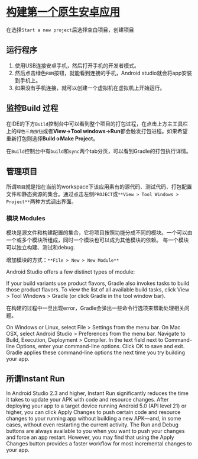 # [构建第一个原生安卓应用](https://developer.android.com/training/basics/firstapp/creating-project)

在选择`Start a new project`后选择空白项目，创建项目



## 运行程序

1. 使用USB连接安卓手机，然后打开手机的开发者模式。
2. 然后点击绿色`RUN`按钮，就能看到连接的手机，Android studio就会将app安装到手机上。
3. 如果没有手机连接，就可以创建一个虚拟机在虚拟机上开始运行。

## 监控Build 过程

在IDE的下方`Build`控制台中可以看到整个项目的打包过程，在点击上方主工具栏上的`绿色三角按钮`或者**View->Tool windows->Run**都会触发打包进程。如果希望重新打包则选择**Build->Make Project**。

在`Build`控制台中有`build`和`sync`两个tab分页，可以看到Gradle的打包执行详情。

## 管理项目

所谓`项目`就是指在当前的workspace下该应用素有的源代码、测试代码、打包配置文件和静态资源的集合。通过点击左侧`PROJECT`或`**View > Tool Windows > Project**`两种方式调出界面。

### 模块 Modules

模块是源文件和构建配置的集合，它将项目按照功能分成不同的模块。一个可以由一个或多个模块所组成，同时一个模块也可以成为其他模块的依赖。 每一个模块可以独立构建、测试和debug.

增加模块的方式：`**File > New > New Module**`

Android Studio offers a few distinct types of module:

If your build variants use product flavors, Gradle also invokes tasks to build those product flavors. To view the list of all available build tasks, click View > Tool Windows > Gradle (or click Gradle  in the tool window bar).

在构建的过程中一旦出现error，Gradle会弹出一些命令行选项来帮助处理相关问题。

On Windows or Linux, select File > Settings from the menu bar.
On Mac OSX, select Android Studio > Preferences from the menu bar.
Navigate to Build, Execution, Deployment > Compiler.
In the text field next to Command-line Options, enter your command-line options.
Click OK to save and exit.
Gradle applies these command-line options the next time you try building your app.

## 所谓Instant Run

In Android Studio 2.3 and higher, Instant Run significantly reduces the time it takes to update your APK with code and resource changes. After deploying your app to a target device running Android 5.0 (API level 21) or higher, you can click Apply Changes  to push certain code and resource changes to your running app without building a new APK—and, in some cases, without even restarting the current activity. The Run  and Debug  buttons are always available to you when you want to push your changes and force an app restart. However, you may find that using the Apply Changes button provides a faster workflow for most incremental changes to your app.